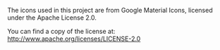The icons used in this project are from Google Material Icons, licensed under the Apache License 2.0.

You can find a copy of the license at: http://www.apache.org/licenses/LICENSE-2.0
